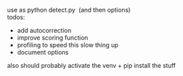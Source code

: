 use as python detect.py <image> (and then options)  
todos:  
- add autocorrection
- improve scoring function
- profiling to speed this slow thing up
- document options

also should probably activate the venv + pip install the stuff
